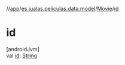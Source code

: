//[app](../../../index.md)/[es.jualas.peliculas.data.model](../index.md)/[Movie](index.md)/[id](id.md)

# id

[androidJvm]\
val [id](id.md): [String](https://kotlinlang.org/api/latest/jvm/stdlib/kotlin-stdlib/kotlin/-string/index.html)
